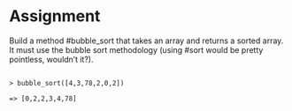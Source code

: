 <h1><strong>Assignment</strong></h1>
<p>Build a method #bubble_sort that takes an array and returns a sorted array. 
It must use the bubble sort methodology (using #sort would be pretty pointless, wouldn’t it?).</p>
<p>
<code>
> bubble_sort([4,3,78,2,0,2])</br>
=> [0,2,2,3,4,78]
</code>
</p>